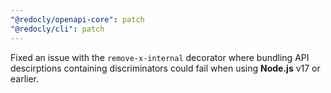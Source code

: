 ```yaml
---
"@redocly/openapi-core": patch
"@redocly/cli": patch
---
```


Fixed an issue with the `remove-x-internal` decorator where bundling API descirptions containing discriminators could fail when using **Node.js** v17 or earlier.
